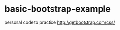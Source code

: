 basic-bootstrap-example
=======================

personal code to practice http://getbootstrap.com/css/
